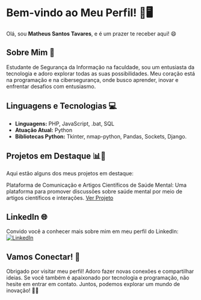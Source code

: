 # Bem-vindo ao Meu Perfil! 👋🖥️

Olá, sou **Matheus Santos Tavares**, e é um prazer te receber aqui! 😄 

## Sobre Mim 📌

Estudante de Segurança da Informação na faculdade, sou um entusiasta da tecnologia e adoro explorar todas as suas possibilidades. Meu coração está na programação e na cibersegurança, onde busco aprender, inovar e enfrentar desafios com entusiasmo.

## Linguagens e Tecnologias 💻

- **Linguagens:** PHP, JavaScript, .bat, SQL
- **Atuação Atual:** Python
- **Bibliotecas Python:** Tkinter, nmap-python, Pandas, Sockets, Django.
  
## Projetos em Destaque 📊🚀
Aqui estão alguns dos meus projetos em destaque:

Plataforma de Comunicação e Artigos Científicos de Saúde Mental: Uma plataforma para promover discussões sobre saúde mental por meio de artigos científicos e interações. [Ver Projeto](https://github.com/Matheus-tavares-15/TCC)

## LinkedIn 🌐

Convido você a conhecer mais sobre mim em meu perfil do LinkedIn: [![LinkedIn](https://img.shields.io/badge/LinkedIn-Profile-blue)](https://www.linkedin.com/in/matheus-tavares-8177a1189/)

## Vamos Conectar! 🤝

Obrigado por visitar meu perfil! Adoro fazer novas conexões e compartilhar ideias. Se você também é apaixonado por tecnologia e programação, não hesite em entrar em contato. Juntos, podemos explorar um mundo de inovação! 🚀🔥
